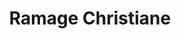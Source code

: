 ---
title: "Ramage Christiane"
url: /longpre-les-corps-saints/ramage-christiane/
shop: Antiquitäten
---